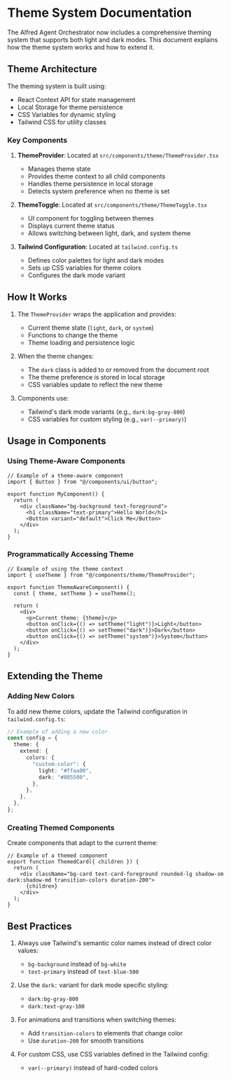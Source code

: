 # Theme System Documentation

The Alfred Agent Orchestrator now includes a comprehensive theming system that supports both light and dark modes. This document explains how the theme system works and how to extend it.

## Theme Architecture

The theming system is built using:
- React Context API for state management
- Local Storage for theme persistence
- CSS Variables for dynamic styling
- Tailwind CSS for utility classes

### Key Components

1. **ThemeProvider**: Located at `src/components/theme/ThemeProvider.tsx`
   - Manages theme state
   - Provides theme context to all child components
   - Handles theme persistence in local storage
   - Detects system preference when no theme is set

2. **ThemeToggle**: Located at `src/components/theme/ThemeToggle.tsx`
   - UI component for toggling between themes
   - Displays current theme status
   - Allows switching between light, dark, and system theme

3. **Tailwind Configuration**: Located at `tailwind.config.ts`
   - Defines color palettes for light and dark modes
   - Sets up CSS variables for theme colors
   - Configures the dark mode variant

## How It Works

1. The `ThemeProvider` wraps the application and provides:
   - Current theme state (`light`, `dark`, or `system`)
   - Functions to change the theme
   - Theme loading and persistence logic

2. When the theme changes:
   - The `dark` class is added to or removed from the document root
   - The theme preference is stored in local storage
   - CSS variables update to reflect the new theme

3. Components use:
   - Tailwind's dark mode variants (e.g., `dark:bg-gray-800`)
   - CSS variables for custom styling (e.g., `var(--primary)`)

## Usage in Components

### Using Theme-Aware Components

```tsx
// Example of a theme-aware component
import { Button } from "@/components/ui/button";

export function MyComponent() {
  return (
    <div className="bg-background text-foreground">
      <h1 className="text-primary">Hello World</h1>
      <Button variant="default">Click Me</Button>
    </div>
  );
}
```

### Programmatically Accessing Theme

```tsx
// Example of using the theme context
import { useTheme } from "@/components/theme/ThemeProvider";

export function ThemeAwareComponent() {
  const { theme, setTheme } = useTheme();
  
  return (
    <div>
      <p>Current theme: {theme}</p>
      <button onClick={() => setTheme("light")}>Light</button>
      <button onClick={() => setTheme("dark")}>Dark</button>
      <button onClick={() => setTheme("system")}>System</button>
    </div>
  );
}
```

## Extending the Theme

### Adding New Colors

To add new theme colors, update the Tailwind configuration in `tailwind.config.ts`:

```ts
// Example of adding a new color
const config = {
  theme: {
    extend: {
      colors: {
        "custom-color": {
          light: "#ffaa00",
          dark: "#885500",
        },
      },
    },
  },
};
```

### Creating Themed Components

Create components that adapt to the current theme:

```tsx
// Example of a themed component
export function ThemedCard({ children }) {
  return (
    <div className="bg-card text-card-foreground rounded-lg shadow-sm dark:shadow-md transition-colors duration-200">
      {children}
    </div>
  );
}
```

## Best Practices

1. Always use Tailwind's semantic color names instead of direct color values:
   - `bg-background` instead of `bg-white`
   - `text-primary` instead of `text-blue-500`

2. Use the `dark:` variant for dark mode specific styling:
   - `dark:bg-gray-800`
   - `dark:text-gray-100`

3. For animations and transitions when switching themes:
   - Add `transition-colors` to elements that change color
   - Use `duration-200` for smooth transitions

4. For custom CSS, use CSS variables defined in the Tailwind config:
   - `var(--primary)` instead of hard-coded colors